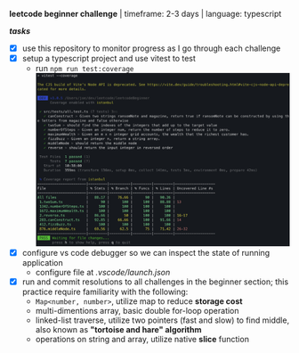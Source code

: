 **leetcode beginner challenge** | timeframe: 2-3 days | language: typescript

***tasks***
- [x] use this repository to monitor progress as I go through each challenge
- [x] setup a typescript project and use vitest to test
  * run ```npm run test:coverage```
  ![](coverage.png)
- [x] configure vs code debugger so we can inspect the state of running application   
  * configure file at *.vscode/launch.json*
- [x] run and commit resolutions to all challenges in the beginner section;  this practice require familiarity with the following:
  * ```Map<number, number>```, utilize map to reduce **storage cost**
  * multi-dimentions array, basic double for-loop operation
  * linked-list traverse, utilize two pointers (fast and slow) to find middle, also known as **"tortoise and hare" algorithm**
  * operations on string and array, utilize native **slice** function

